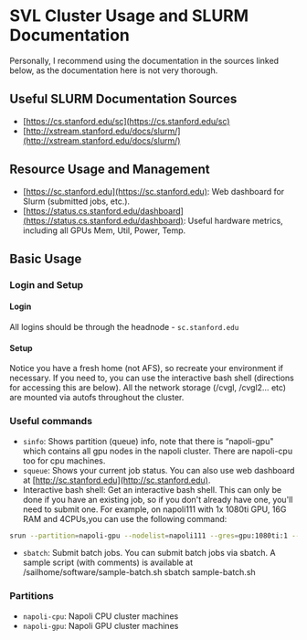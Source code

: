 # SVL Cluster Usage and SLURM Documentation

Personally, I recommend using the documentation in the sources linked below, as the documentation here is not very thorough.

## Useful SLURM Documentation Sources

* [https://cs.stanford.edu/sc](https://cs.stanford.edu/sc)
* [http://xstream.stanford.edu/docs/slurm/](http://xstream.stanford.edu/docs/slurm/)

## Resource Usage and Management

* [https://sc.stanford.edu](https://sc.stanford.edu): Web dashboard for Slurm (submitted jobs, etc.).
* [https://status.cs.stanford.edu/dashboard](https://status.cs.stanford.edu/dashboard): Useful hardware metrics, including all GPUs Mem, Util, Power, Temp.

## Basic Usage

### Login and Setup

#### Login

All logins should be through the headnode - `sc.stanford.edu`

#### Setup

Notice you have a fresh home (not AFS), so recreate your environment if necessary. If you need to, you can use the interactive bash shell (directions for accessing this are below). All the network storage (/cvgl, /cvgl2… etc) are mounted via autofs throughout the cluster.

### Useful commands

* `sinfo`: Shows partition (queue) info, note that there is “napoli-gpu" which contains all gpu nodes in the napoli cluster. There are napoli-cpu too for cpu machines.
* `squeue`: Shows your current job status. You can also use web dashboard at [http://sc.stanford.edu](http://sc.stanford.edu).
* Interactive bash shell: Get an interactive bash shell. This can only be done if you have an existing job, so if you don't already have one, you'll need to submit one. For example, on napoli111 with 1x 1080ti GPU, 16G RAM and 4CPUs,you can use the following command:
```bash
srun --partition=napoli-gpu --nodelist=napoli111 --gres=gpu:1080ti:1 --mem=16000 --cpus-per-task=4 --pty bash
```

* `sbatch`: Submit batch jobs. You can submit batch jobs via sbatch. A sample script (with comments) is available at /sailhome/software/sample-batch.sh sbatch sample-batch.sh

### Partitions

* `napoli-cpu`: Napoli CPU cluster machines
* `napoli-gpu`: Napoli GPU cluster machines
